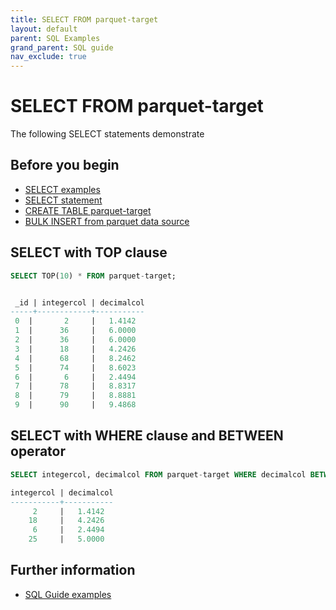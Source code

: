 ```yaml
---
title: SELECT FROM parquet-target
layout: default
parent: SQL Examples
grand_parent: SQL guide
nav_exclude: true
---
```

# SELECT FROM parquet-target

The following SELECT statements demonstrate

## Before you begin
* [SELECT examples](/docs/sql-guide/examples/sql-eg-select/sql-eg-select-home)
* [SELECT statement](/docs/sql-guide/statements/statement-select)
* [CREATE TABLE parquet-target](/docs/sql-guide/examples/sql-eg-table/sql-eg-table-create-parquet-target)
* [BULK INSERT from parquet data source](/docs/sql-guide/examples/sql-eg-insert/sql-eg-insert-bulk-parquet-target)

## SELECT with TOP clause

```sql
SELECT TOP(10) * FROM parquet-target;


 _id | integercol | decimalcol
-----+------------+-----------
 0  |       2     |   1.4142
 1  |      36     |   6.0000
 2  |      36     |   6.0000
 3  |      18     |   4.2426
 4  |      68     |   8.2462
 5  |      74     |   8.6023
 6  |       6     |   2.4494
 7  |      78     |   8.8317
 8  |      79     |   8.8881
 9  |      90     |   9.4868
```

## SELECT with WHERE clause and BETWEEN operator

```sql
SELECT integercol, decimalcol FROM parquet-target WHERE decimalcol BETWEEN 1 AND 5;

integercol | decimalcol
-----------+-----------
     2     |   1.4142
    18     |   4.2426
     6     |   2.4494
    25     |   5.0000
```

## Further information

* [SQL Guide examples](/docs/sql-guide/examples/sql-eg-home)
